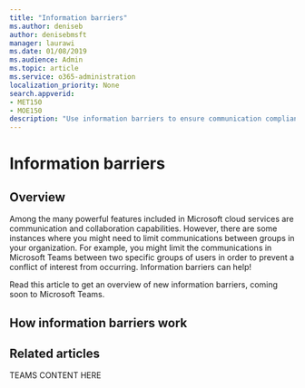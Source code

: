 ```yaml
---
title: "Information barriers"
ms.author: deniseb
author: denisebmsft
manager: laurawi
ms.date: 01/08/2019
ms.audience: Admin
ms.topic: article
ms.service: o365-administration
localization_priority: None
search.appverid:
- MET150
- MOE150
description: "Use information barriers to ensure communication compliance within your organization."
---
```


# Information barriers

## Overview

Among the many powerful features included in Microsoft cloud services are communication and collaboration capabilities. However, there are some instances where you might need to limit communications between groups in your organization. For example, you might limit the communications in Microsoft Teams between two specific groups of users in order to prevent a conflict of interest from occurring. Information barriers can help! 

Read this article to get an overview of new information barriers, coming soon to Microsoft Teams.

## How information barriers work



## Related articles

TEAMS CONTENT HERE

